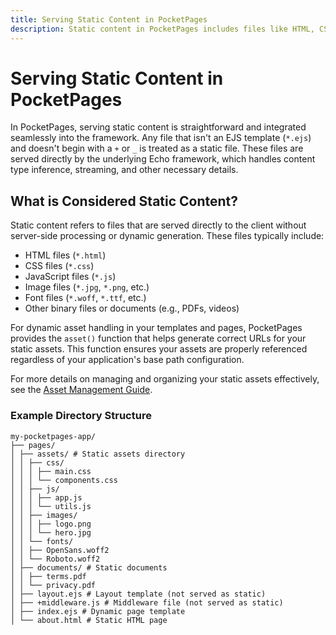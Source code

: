 ```yaml
---
title: Serving Static Content in PocketPages
description: Static content in PocketPages includes files like HTML, CSS, JavaScript, images, and documents that are served directly to clients without server-side processing. The Echo framework manages content type inference, streaming, and caching for these files.
---
```


# Serving Static Content in PocketPages

In PocketPages, serving static content is straightforward and integrated seamlessly into the framework. Any file that isn't an EJS template (`*.ejs`) and doesn't begin with a `+` or `_` is treated as a static file. These files are served directly by the underlying Echo framework, which handles content type inference, streaming, and other necessary details.

## What is Considered Static Content?

Static content refers to files that are served directly to the client without server-side processing or dynamic generation. These files typically include:

- HTML files (`*.html`)
- CSS files (`*.css`)
- JavaScript files (`*.js`)
- Image files (`*.jpg`, `*.png`, etc.)
- Font files (`*.woff`, `*.ttf`, etc.)
- Other binary files or documents (e.g., PDFs, videos)

For dynamic asset handling in your templates and pages, PocketPages provides the `asset()` function that helps generate correct URLs for your static assets. This function ensures your assets are properly referenced regardless of your application's base path configuration.

For more details on managing and organizing your static assets effectively, see the [Asset Management Guide](/docs/guides/asset-management).

### Example Directory Structure

```plaintext
my-pocketpages-app/
├── pages/
│ ├── assets/ # Static assets directory
│ │ ├── css/
│ │ │ ├── main.css
│ │ │ └── components.css
│ │ ├── js/
│ │ │ ├── app.js
│ │ │ └── utils.js
│ │ ├── images/
│ │ │ ├── logo.png
│ │ │ └── hero.jpg
│ │ └── fonts/
│ │ ├── OpenSans.woff2
│ │ └── Roboto.woff2
│ ├── documents/ # Static documents
│ │ ├── terms.pdf
│ │ └── privacy.pdf
│ ├── layout.ejs # Layout template (not served as static)
│ ├── +middleware.js # Middleware file (not served as static)
│ ├── index.ejs # Dynamic page template
│ └── about.html # Static HTML page
```
